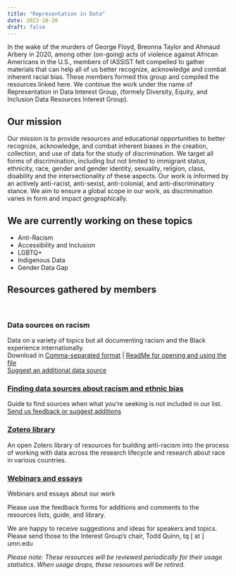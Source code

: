 ```yaml
---
title: "Representation in Data"
date: 2023-10-20
draft: false
---
```

In the wake of the murders of George Floyd, Breonna Taylor and Ahmaud Arbery in 2020, among other (on-going) acts of violence against African Americans in the U.S., members of IASSIST felt compelled to gather materials that can help all of us better recognize, acknowledge and combat inherent racial bias. These members formed this group and compiled the resources linked here. We continue the work under the name of Representation in Data Interest Group, (formely Diversity, Equity, and Inclusion Data Resources Interest Group).

## Our mission

Our mission is to provide resources and educational opportunities to better recognize, acknowledge, and combat inherent biases in the creation, collection, and use of data for the study of discrimination. We target all forms of discrimination, including but not limited to immigrant status, ethnicity, race,  gender and gender identity, sexuality, religion, class, disability and the intersectionality of these aspects. Our work is informed by an actively anti-racist, anti-sexist, anti-colonial, and anti-discriminatory stance. We aim to ensure a global scope in our work, as discrimination varies in form and impact geographically. 


## We are currently working on these topics

- Anti-Racism
- Accessibility and Inclusion
- LGBTQ+
- Indigenous Data
- Gender Data Gap

## Resources gathered by members

<br />

<div class="container">
  <div class="col-md-8">
    <div class="row">
      <div class="col-md-6">
        <div class="box-simple">
          <div class="icon">
            <i class="fas fa-table"></i>
          </div>
          <h3>Data sources on racism</h3>
            <p>Data on a variety of topics but all documenting racism and the Black experience internationally.<br />
			Download in <a href="/community/representation-in-data-ig/DataSourcesOnRacism.csv">Comma-separated format</a> | <a href="/community/representation-in-data-ig/ReadMe.pdf">ReadMe for opening and using the file</a> <br />
			<a href="https://docs.google.com/forms/d/e/1FAIpQLSe0yocc2nueS4awjw5bwozLLAbAqCNnfqKbn995qg3MyG_D5Q/viewform" target=_blank" >Suggest an additional data source <span class="fas fa-external-link-alt"></span></a></p>
        </div>
      </div>
      <div class="col-md-6">
        <div class="box-simple">
          <a href="/community/antiracism-resources-guide/">
          <div class="icon">
            <i class="fas fa-magnifying-glass"></i>
          </div>
          <h3>Finding data sources about racism and ethnic bias</h3>
          </a>
            <p>Guide to find sources when what you’re seeking is not included in our list.<br />
			<a href="https://docs.google.com/forms/d/e/1FAIpQLSdYvxPiccUIQ3Gp7Jmlz1hRG0tJw_MzrM2TUcCJFUfgut7JIw/viewform?usp=sf_link" target="_blank">Send us feedback or suggest additions <span class="fas fa-external-link-alt"></span></a></p>
        </div>
      </div>
    </div>
  </div>
</div>

<div class="container">
  <div class="col-md-8">
    <div class="row">
      <div class="col-md-6">
        <div class="box-simple">
          <a href="https://www.zotero.org/groups/4892474/iassist_anti-racism_resources_interest_group/items" target="_blank">
            <div class="icon">
              <i class="fas fa-book"></i>
            </div>
            <h3>Zotero library <span class="fas fa-external-link-alt"></span></h3>
            </a>
              <p>An open Zotero library of resources for building anti-racism into the process of working with data across the research lifecycle and research about race in various countries.</p>
        </div>
      </div>
      <div class="col-md-6">
        <div class="box-simple">
          <a href="/community/representation-in-data-ig/webinars">
            <div class="icon">
              <i class="fas fa-person-chalkboard"></i>
            </div>
            <h3>Webinars and essays</h3>
            </a>
              <p>Webinars and essays about our work</p>
        </div>
      </div>
    </div>
  </div>
</div>


Please use the feedback forms for additions and comments to the resources lists, guide, and library. 

We are happy to receive suggestions and ideas for speakers and topics. Please send those to the Interest Group’s chair, Todd Quinn, tq [ at ] umn.edu

*Please note:  These resources will be reviewed periodically for their usage statistics.  When usage drops, these resources will be retired.*
